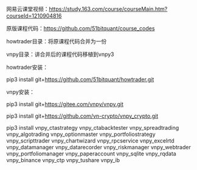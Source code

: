 网易云课堂视频：https://study.163.com/course/courseMain.htm?courseId=1210904816

原版课程代码：https://github.com/51bitquant/course_codes


howtrader目录：将原课程代码合并为一份

vnpy目录：讲合并后的课程代码移植到vnpy3


howtrader安装：

pip3 install git+https://github.com/51bitquant/howtrader.git


vnpy安装：

pip3 install git+https://gitee.com/vnpy/vnpy.git

pip3 install git+https://github.com/vn-crypto/vnpy_crypto.git

pip3 install vnpy_ctastrategy vnpy_ctabacktester vnpy_spreadtrading vnpy_algotrading vnpy_optionmaster vnpy_portfoliostrategy vnpy_scripttrader vnpy_chartwizard vnpy_rpcservice vnpy_excelrtd vnpy_datamanager vnpy_datarecorder vnpy_riskmanager vnpy_webtrader vnpy_portfoliomanager vnpy_paperaccount vnpy_sqlite vnpy_rqdata vnpy_binance vnpy_ctp vnpy_tushare vnpy_ib
